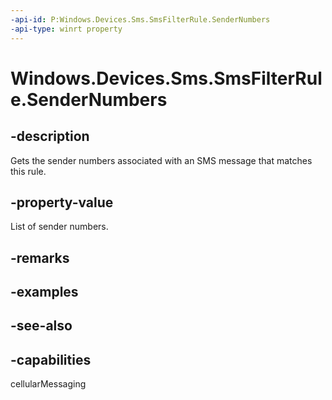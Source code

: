 ----api-id: P:Windows.Devices.Sms.SmsFilterRule.SenderNumbers
-api-type: winrt property
---<!-- Property syntaxpublic Windows.Foundation.Collections.IVector<string> SenderNumbers { get; }--># Windows.Devices.Sms.SmsFilterRule.SenderNumbers## -descriptionGets the sender numbers associated with an SMS message that matches this rule.## -property-valueList of sender numbers.## -remarks## -examples## -see-also## -capabilitiescellularMessaging